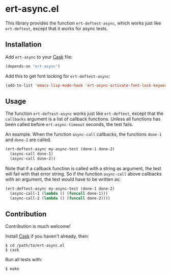 # ert-async.el

This library provides the function `ert-deftest-async`, which works
just like `ert-deftest`, except that it works for async tests.

## Installation

Add `ert-async` to your [Cask](https://github.com/cask/cask) file:

```lisp
(depends-on "ert-async")
```

Add this to get font locking for `ert-deftest-async`:

```lisp
(add-to-list 'emacs-lisp-mode-hook 'ert-async-activate-font-lock-keywords)
```

## Usage

The function `ert-deftest-async` works just like `ert-deftest`, except
that the `callbacks` argument is a list of callback functions. Unless
all functions has been called before `ert-async-timeout` seconds, the
test fails.

An example. When the function `async-call` callbacks, the functions
`done-1` and `done-2` are called.

```lisp
(ert-deftest-async my-async-test (done-1 done-2)
  (async-call done-1)
  (async-call done-2))
```

Note that if a callback function is called with a string as argument,
the test will fail with that error string. So if the function
`async-call` above callbacks with an argument, the test would have to
be written as:

```lisp
(ert-deftest-async my-async-test (done-1 done-2)
  (async-call-1 (lambda () (funcall done-1)))
  (async-call-2 (lambda () (funcall done-2))))
```

## Contribution

Contribution is much welcome!

Install [Cask](https://github.com/cask/cask) if you haven't
already, then:

    $ cd /path/to/ert-async.el
    $ cask

Run all tests with:

    $ make
